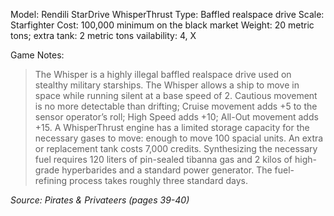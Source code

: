 Model: Rendili StarDrive WhisperThrust
Type: Baffled realspace drive
Scale: Starfighter
Cost: 100,000 minimum on the black market
Weight: 20 metric tons; extra tank: 2 metric tons vailability: 4, X

Game Notes: 
> The Whisper is a highly illegal baffled realspace drive used on stealthy military starships. The Whisper allows a ship to move in space while running silent at a base speed of 2. Cautious movement is no more detectable than drifting; Cruise movement adds +5 to the sensor operator’s roll; High Speed adds +10; All-Out movement adds +15. 
> A WhisperThrust engine has a limited storage capacity for the necessary gases to move: enough to move 100 spacial units. An extra or replacement tank costs 7,000 credits. Synthesizing the necessary fuel requires 120 liters of pin-sealed tibanna gas and 2 kilos of high-grade hyperbarides and a standard power generator. The fuel- refining process takes roughly three standard days.

*Source: Pirates & Privateers (pages 39-40)*